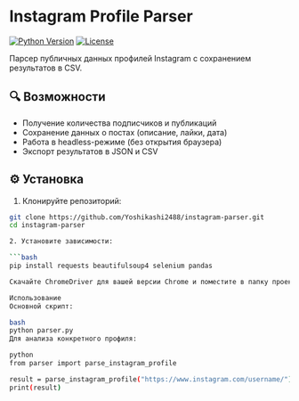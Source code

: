 # Instagram Profile Parser

[![Python Version](https://img.shields.io/badge/python-3.8%2B-blue)](https://www.python.org/)
[![License](https://img.shields.io/badge/license-MIT-green)](LICENSE)

Парсер публичных данных профилей Instagram с сохранением результатов в CSV.

## 🔍 Возможности

- Получение количества подписчиков и публикаций
- Сохранение данных о постах (описание, лайки, дата)
- Работа в headless-режиме (без открытия браузера)
- Экспорт результатов в JSON и CSV

## ⚙️ Установка

1. Клонируйте репозиторий:
```bash
git clone https://github.com/Yoshikashi2488/instagram-parser.git
cd instagram-parser

2. Установите зависимости:

```bash
pip install requests beautifulsoup4 selenium pandas

Скачайте ChromeDriver для вашей версии Chrome и поместите в папку проекта.

Использование
Основной скрипт:

bash
python parser.py
Для анализа конкретного профиля:

python
from parser import parse_instagram_profile

result = parse_instagram_profile("https://www.instagram.com/username/")
print(result)